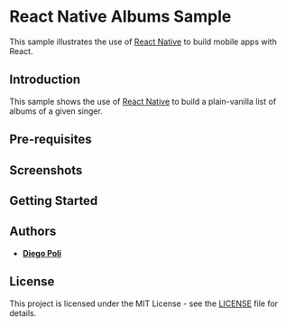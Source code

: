 # React Native Albums Sample
This sample illustrates the use of [React Native](https://facebook.github.io/react-native/) to build mobile apps with React.

## Introduction
This sample shows the use of [React Native](https://facebook.github.io/react-native/) to build a plain-vanilla list of albums of a given singer.

## Pre-requisites

## Screenshots

## Getting Started


## Authors
* [**Diego Poli**](https://www.linkedin.com/in/diegopoli)

## License
This project is licensed under the MIT License - see the [LICENSE](LICENSE) file for details.